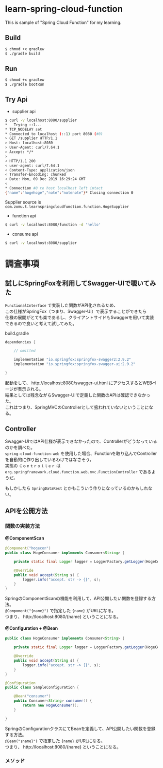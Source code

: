 # learn-spring-cloud-function

This is sample of "Spring Cloud Function" for my learning.  

## Build 

```bash
$ chmod +x gradlew
$ ./gradle build
```

## Run

```bash
$ chmod +x gradlew
$ ./gradle bootRun
```

## Try Api

- supplier api

```bash
$ curl -v localhost:8080/supplier
*   Trying ::1...
* TCP_NODELAY set
* Connected to localhost (::1) port 8080 (#0)
> GET /supplier HTTP/1.1
> Host: localhost:8080
> User-Agent: curl/7.64.1
> Accept: */*
> 
< HTTP/1.1 200 
< user-agent: curl/7.64.1
< Content-Type: application/json
< Transfer-Encoding: chunked
< Date: Mon, 09 Dec 2019 16:29:24 GMT
< 
* Connection #0 to host localhost left intact
{"name":"hogehoge","note":"notenote"}* Closing connection 0
```

Supplier source is `com.zomu.t.learnspringcloudfunction.function.HogeSupplier`  

- function api
```bash
$ curl -v localhost:8080/function -d 'hello'

```
- consume api
```bash
$ curl -v localhost:8080/supplier

```


# 調査事項

## 試しにSpringFoxを利用してSwagger-UIで覗いてみた

`FunctionalInterface` で実装した関数がAPI化されるため、  
この仕様がSpringFox（つまり、Swagger-UI）で表示することができたら  
仕様の展開がとても楽であるし、クライアントサイドもSwaggerを用いて実装できるので良いと考えて試してみた。

build.gradle
```groovy
dependencies {

    // omitted

	implementation "io.springfox:springfox-swagger2:2.9.2"
	implementation "io.springfox:springfox-swagger-ui:2.9.2"

}
```

起動をして、 http://localhost:8080/swagger-ui.html にアクセスするとWEBページが表示される。  
結果としては残念ながらSwagger-UIで定義した関数のAPIは確認できなかった。  
これはつまり、SpringMVCのControllerとして扱われていないということになる。

## Controller

Swagger-UIではAPI仕様が表示できなかったので、Controllerがどうなっているのかを調べた。  
`spring-cloud-function-web` を使用した場合、Functionを取り込んでControllerを自動的に作り出しているわけではなさそう。  
実態の `Ｃｏｎｔｒｏｌｌｅｒ` は `org.springframework.cloud.function.web.mvc.FunctionController` であるようだ。  

もしかしたら `SpringDataRest` とかもこういう作りになっているのかもしれない。


## APIを公開方法

### 関数の実装方法

#### @ComponentScan

```java
@Component("hogecon")
public class HogeConsumer implements Consumer<String> {

    private static final Logger logger = LoggerFactory.getLogger(HogeConsumer.class);

    @Override
    public void accept(String s) {
        logger.info("accept. str -> {}", s);
    }
}
```

SpringのComponentScanの機能を利用して、API公開したい関数を登録する方法。  
`@Component("{name}")` で指定した `{name}` がURLになる。  
つまり、 http://localhost:8080/{name} ということになる。

#### @Configuration + @Bean

```java
public class HogeConsumer implements Consumer<String> {

    private static final Logger logger = LoggerFactory.getLogger(HogeConsumer.class);

    @Override
    public void accept(String s) {
        logger.info("accept. str -> {}", s);
    }
}

@Configuration
public class SampleConfiguration {

    @Bean("consumer")
    public Consumer<String> consumer() {
        return new HogeConsumer();
    }

}
```

SpringのConfigurationクラスにてBeanを定義して、API公開したい関数を登録する方法。  
`@Bean("｛name}")` で指定した `{name}` がURLになる。  
つまり、 http://localhost:8080/{name} ということになる。

### メソッド

